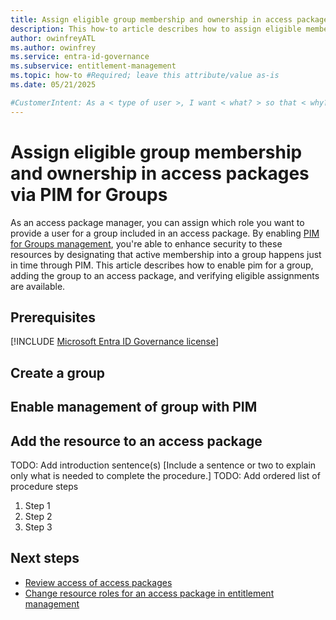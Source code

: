 ```yaml
---
title: Assign eligible group membership and ownership in access packages via PIM for Groups
description: This how-to article describes how to assign eligible membership and ownership to a group via pim in an access package.
author: owinfreyATL
ms.author: owinfrey
ms.service: entra-id-governance
ms.subservice: entitlement-management
ms.topic: how-to #Required; leave this attribute/value as-is
ms.date: 05/21/2025

#CustomerIntent: As a < type of user >, I want < what? > so that < why? >.
---
```


<!--
Remove all the comments in this template before you sign-off or merge to the main branch.

This template provides the basic structure of a How-to article pattern. See the
[instructions - How-to](../level4/article-how-to-guide.md) in the pattern library.

You can provide feedback about this template at: https://aka.ms/patterns-feedback

How-to is a procedure-based article pattern that show the user how to complete a task in their own environment. A task is a work activity that has a definite beginning and ending, is observable, consist of two or more definite steps, and leads to a product, service, or decision.

-->

<!-- 1. H1 -----------------------------------------------------------------------------

Required: Use a "<verb> * <noun>" format for your H1. Pick an H1 that clearly conveys the task the user will complete.

For example: "Migrate data from regular tables to ledger tables" or "Create a new Azure SQL Database".

* Include only a single H1 in the article.
* Don't start with a gerund.
* Don't include "Tutorial" in the H1.

-->

# Assign eligible group membership and ownership in access packages via PIM for Groups

As an access package manager, you can assign which role you want to provide a user for a group included in an access package. By enabling [PIM for Groups management](../id-governance/privileged-identity-management/groups-discover-groups.md), you're able to enhance security to these resources by designating that active membership into a group happens just in time through PIM. This article describes how to enable pim for a group, adding the group to an access package, and verifying eligible assignments are available.

<!---Avoid notes, tips, and important boxes. Readers tend to skip over them. Better to put that info directly into the article text.

-->

<!-- 3. Prerequisites --------------------------------------------------------------------

Required: Make Prerequisites the first H2 after the H1. 

* Provide a bulleted list of items that the user needs.
* Omit any preliminary text to the list.
* If there aren't any prerequisites, list "None" in plain text, not as a bulleted item.

-->

## Prerequisites

[!INCLUDE [Microsoft Entra ID Governance license](../includes/entra-entra-governance-license.md)]

<!-- 4. Task H2s ------------------------------------------------------------------------------

Required: Multiple procedures should be organized in H2 level sections. A section contains a major grouping of steps that help users complete a task. Each section is represented as an H2 in the article.

For portal-based procedures, minimize bullets and numbering.

* Each H2 should be a major step in the task.
* Phrase each H2 title as "<verb> * <noun>" to describe what they'll do in the step.
* Don't start with a gerund.
* Don't number the H2s.
* Begin each H2 with a brief explanation for context.
* Provide a ordered list of procedural steps.
* Provide a code block, diagram, or screenshot if appropriate
* An image, code block, or other graphical element comes after numbered step it illustrates.
* If necessary, optional groups of steps can be added into a section.
* If necessary, alternative groups of steps can be added into a section.

-->

## Create a group




## Enable management of group with PIM


## Add the resource to an access package
TODO: Add introduction sentence(s)
[Include a sentence or two to explain only what is needed to complete the procedure.]
TODO: Add ordered list of procedure steps
1. Step 1
1. Step 2
1. Step 3

<!-- 5. Next step/Related content------------------------------------------------------------------------

Optional: You have two options for manually curated links in this pattern: Next step and Related content. You don't have to use either, but don't use both.
  - For Next step, provide one link to the next step in a sequence. Use the blue box format
  - For Related content provide 1-3 links. Include some context so the customer can determine why they would click the link. Add a context sentence for the following links.

-->

## Next steps

- [Review access of access packages](entitlement-management-access-reviews-review-access.md)
- [Change resource roles for an access package in entitlement management](entitlement-management-access-package-resources.md)
